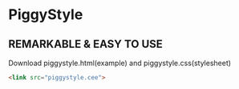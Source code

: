 # PiggyStyle
## REMARKABLE & EASY TO USE
Download piggystyle.html(example) and piggystyle.css(stylesheet)
```html
<link src="piggystyle.cee">
```
